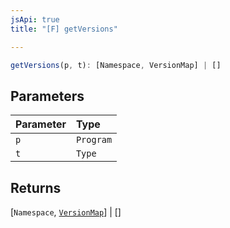 ```yaml
---
jsApi: true
title: "[F] getVersions"

---
```

```ts
getVersions(p, t): [Namespace, VersionMap] | []
```

## Parameters

| Parameter | Type |
| :------ | :------ |
| `p` | `Program` |
| `t` | `Type` |

## Returns

[`Namespace`, [`VersionMap`](../classes/VersionMap.md)] \| []
